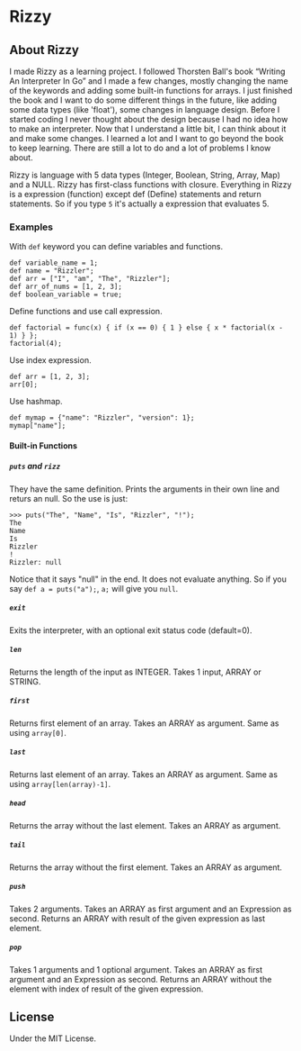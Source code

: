 # Rizzy

## About Rizzy 

I made Rizzy as a learning project. I followed Thorsten Ball's book “Writing An Interpreter In Go” and I made a few changes, mostly changing the name of the keywords and adding some built-in functions for arrays. I just finished the book and I want to do some different things in the future, like adding some data types (like 'float'), some changes in language design. Before I started coding I never thought about the design because I had no idea how to make an interpreter. Now that I understand a little bit, I can think about it and make some changes. I learned a lot and I want to go beyond the book to keep learning. There are still a lot to do and a lot of problems I know about.

Rizzy is language with 5 data types (Integer, Boolean, String, Array, Map) and a NULL. Rizzy has first-class functions with closure. Everything in Rizzy is a expression (function) except def (Define) statements and return statements. So if you type `5` it's actually a expression that evaluates 5. 

### Examples

With `def` keyword you can define variables and functions. 

```
def variable_name = 1;
def name = "Rizzler";
def arr = ["I", "am", "The", "Rizzler"];
def arr_of_nums = [1, 2, 3];
def boolean_variable = true;
```

Define functions and use call expression.

```
def factorial = func(x) { if (x == 0) { 1 } else { x * factorial(x - 1) } };
factorial(4);
```

Use index expression.

```
def arr = [1, 2, 3];
arr[0];
```

Use hashmap.

```
def mymap = {"name": "Rizzler", "version": 1};
mymap["name"];
```

#### Built-in Functions

##### `puts` and `rizz`

They have the same definition.
Prints the arguments in their own line and returs an null. So the use is just:

```
>>> puts("The", "Name", "Is", "Rizzler", "!");
The
Name
Is
Rizzler
!
Rizzler: null
```

Notice that it says "null" in the end. It does not evaluate anything. So if you say `def a = puts("a");`, `a;` will give you `null`.

##### `exit`

Exits the interpreter, with an optional exit status code (default=0).


##### `len`

Returns the length of the input as INTEGER. Takes 1 input, ARRAY or STRING.


##### `first`

Returns first element of an array. Takes an ARRAY as argument. Same as using `array[0]`.


##### `last`

Returns last element of an array. Takes an ARRAY as argument. Same as using `array[len(array)-1]`.

##### `head`

Returns the array without the last element. Takes an ARRAY as argument. 


##### `tail`

Returns the array without the first element. Takes an ARRAY as argument. 


##### `push`

Takes 2 arguments. Takes an ARRAY as first argument and an Expression as second. Returns an ARRAY with result of the given expression as last element.


##### `pop`

Takes 1 arguments and 1 optional argument. Takes an ARRAY as first argument and an Expression as second. Returns an ARRAY without the element with index of result of the given expression.


## License

Under the MIT License.